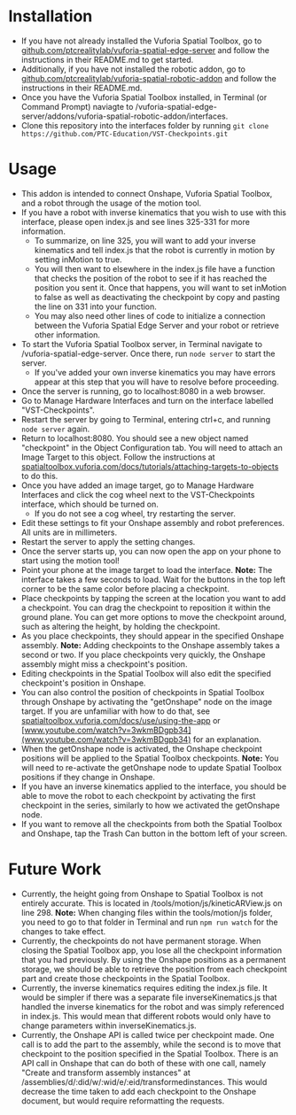 # **Installation**

- If you have not already installed the Vuforia Spatial Toolbox, go to [github.com/ptcrealitylab/vuforia-spatial-edge-server](github.com/ptcrealitylab/vuforia-spatial-edge-server) and follow the instructions in their README.md to get started.
- Additionally, if you have not installed the robotic addon, go to [github.com/ptcrealitylab/vuforia-spatial-robotic-addon](github.com/ptcrealitylab/vuforia-spatial-robotic-addon) and follow the instructions in their README.md.
- Once you have the Vuforia Spatial Toolbox installed, in Terminal (or Command Prompt) naviagte to /vuforia-spatial-edge-server/addons/vuforia-spatial-robotic-addon/interfaces.
- Clone this repository into the interfaces folder by running `git clone https://github.com/PTC-Education/VST-Checkpoints.git`

# **Usage**

- This addon is intended to connect Onshape, Vuforia Spatial Toolbox, and a robot through the usage of the motion tool.
- If you have a robot with inverse kinematics that you wish to use with this interface, please open index.js and see lines 325-331 for more information.
    - To summarize, on line 325, you will want to add your inverse kinematics and tell index.js that the robot is currently in motion by setting inMotion to true.
    - You will then want to elsewhere in the index.js file have a function that checks the position of the robot to see if it has reached the position you sent it. Once that happens, you will want to set inMotion to false as well as deactivating the checkpoint by copy and pasting the line on 331 into your function.
    - You may also need other lines of code to initialize a connection between the Vuforia Spatial Edge Server and your robot or retrieve other information.
- To start the Vuforia Spatial Toolbox server, in Terminal navigate to /vuforia-spatial-edge-server. Once there, run `node server` to start the server.
    - If you've added your own inverse kinematics you may have errors appear at this step that you will have to resolve before proceeding.
- Once the server is running, go to localhost:8080 in a web browser.
- Go to Manage Hardware Interfaces and turn on the interface labelled "VST-Checkpoints".
- Restart the server by going to Terminal, entering ctrl+c, and running `node server` again.
- Return to localhost:8080. You should see a new object named "checkpoint" in the Object Configuration tab. You will need to attach an Image Target to this object. Follow the instructions at [spatialtoolbox.vuforia.com/docs/tutorials/attaching-targets-to-objects](spatialtoolbox.vuforia.com/docs/tutorials/attaching-targets-to-objects) to do this.
- Once you have added an image target, go to Manage Hardware Interfaces and click the cog wheel next to the VST-Checkpoints interface, which should be turned on.
    - If you do not see a cog wheel, try restarting the server.
- Edit these settings to fit your Onshape assembly and robot preferences. All units are in millimeters.
- Restart the server to apply the setting changes.
- Once the server starts up, you can now open the app on your phone to start using the motion tool!
- Point your phone at the image target to load the interface. **Note:** The interface takes a few seconds to load. Wait for the buttons in the top left corner to be the same color before placing a checkpoint.
- Place checkpoints by tapping the screen at the location you want to add a checkpoint. You can drag the checkpoint to reposition it within the ground plane. You can get more options to move the checkpoint around, such as altering the height, by holding the checkpoint.
- As you place checkpoints, they should appear in the specified Onshape assembly. **Note:** Adding checkpoints to the Onshape assembly takes a second or two. If you place checkpoints very quickly, the Onshape assembly might miss a checkpoint's position.
- Editing checkpoints in the Spatial Toolbox will also edit the specified checkpoint's position in Onshape.
- You can also control the position of checkpoints in Spatial Toolbox through Onshape by activating the "getOnshape" node on the image target. If you are unfamiliar with how to do that, see [spatialtoolbox.vuforia.com/docs/use/using-the-app](spatialtoolbox.vuforia.com/docs/use/using-the-app) or [www.youtube.com/watch?v=3wkmBDgpb34](www.youtube.com/watch?v=3wkmBDgpb34) for an explanation.
- When the getOnshape node is activated, the Onshape checkpoint positions will be applied to the Spatial Toolbox checkpoints. **Note:** You will need to re-activate the getOnshape node to update Spatial Toolbox positions if they change in Onshape.
- If you have an inverse kinematics applied to the interface, you should be able to move the robot to each checkpoint by activating the first checkpoint in the series, similarly to how we activated the getOnshape node.
- If you want to remove all the checkpoints from both the Spatial Toolbox and Onshape, tap the Trash Can button in the bottom left of your screen.

# **Future Work**

- Currently, the height going from Onshape to Spatial Toolbox is not entirely accurate. This is located in /tools/motion/js/kineticARView.js on line 298. **Note:** When changing files within the tools/motion/js folder, you need to go to that folder in Terminal and run `npm run watch` for the changes to take effect.
- Currently, the checkpoints do not have permanent storage. When closing the Spatial Toolbox app, you lose all the checkpoint information that you had previously. By using the Onshape positions as a permanent storage, we should be able to retrieve the position from each checkpoint part and create those checkpoints in the Spatial Toolbox.
- Currently, the inverse kinematics requires editing the index.js file. It would be simpler if there was a separate file inverseKinematics.js that handled the inverse kinematics for the robot and was simply referenced in index.js. This would mean that different robots would only have to change parameters within inverseKinematics.js.
- Currently, the Onshape API is called twice per checkpoint made. One call is to add the part to the assembly, while the second is to move that checkpoint to the position specified in the Spatial Toolbox. There is an API call in Onshape that can do both of these with one call, namely "Create and transform assembly instances" at /assemblies/d/:did/w/:wid/e/:eid/transformedinstances. This would decrease the time taken to add each checkpoint to the Onshape document, but would require reformatting the requests.
